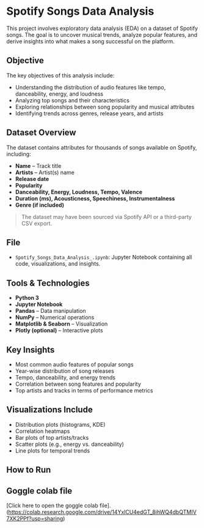 #  Spotify Songs Data Analysis

This project involves exploratory data analysis (EDA) on a dataset of Spotify songs. The goal is to uncover musical trends, analyze popular features, and derive insights into what makes a song successful on the platform.

##  Objective

The key objectives of this analysis include:

- Understanding the distribution of audio features like tempo, danceability, energy, and loudness
- Analyzing top songs and their characteristics
- Exploring relationships between song popularity and musical attributes
- Identifying trends across genres, release years, and artists

##  Dataset Overview

The dataset contains attributes for thousands of songs available on Spotify, including:

- **Name** – Track title
- **Artists** – Artist(s) name
- **Release date**
- **Popularity**
- **Danceability, Energy, Loudness, Tempo, Valence**
- **Duration (ms), Acousticness, Speechiness, Instrumentalness**
- **Genre (if included)**

> The dataset may have been sourced via Spotify API or a third-party CSV export.

##  File

- `Spotify_Songs_Data_Analysis_.ipynb`: Jupyter Notebook containing all code, visualizations, and insights.

##  Tools & Technologies

- **Python 3**
- **Jupyter Notebook**
- **Pandas** – Data manipulation
- **NumPy** – Numerical operations
- **Matplotlib & Seaborn** – Visualization
- **Plotly (optional)** – Interactive plots

##  Key Insights

- Most common audio features of popular songs
- Year-wise distribution of song releases
- Tempo, danceability, and energy trends
- Correlation between song features and popularity
- Top artists and tracks in terms of performance metrics

##  Visualizations Include

- Distribution plots (histograms, KDE)
- Correlation heatmaps
- Bar plots of top artists/tracks
- Scatter plots (e.g., energy vs. danceability)
- Line plots for temporal trends

## How to Run
## Goggle colab file
[Click here to open the goggle colab file].(https://colab.research.google.com/drive/14YxlCU4edGT_8ihWQ4dbQTMIV7XK2PPf?usp=sharing)
